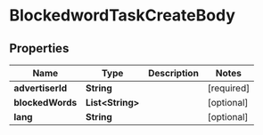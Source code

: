 # BlockedwordTaskCreateBody

## Properties
Name | Type | Description | Notes
------------ | ------------- | ------------- | -------------
**advertiserId** | **String** |  |[required]  
**blockedWords** | **List&lt;String&gt;** |  |  [optional]
**lang** | **String** |  |  [optional]
